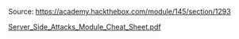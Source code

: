 Source: https://academy.hackthebox.com/module/145/section/1293



[Server_Side_Attacks_Module_Cheat_Sheet.pdf](../../_resources/Server_Side_Attacks_Module_Cheat_Sheet.pdf)

